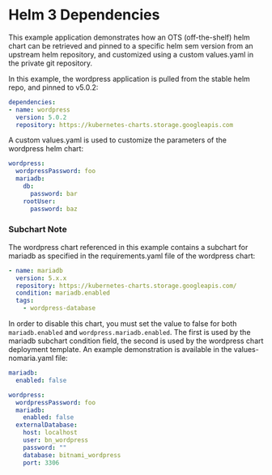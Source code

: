 # Helm 3 Dependencies

This example application demonstrates how an OTS (off-the-shelf) helm chart can be retrieved and
pinned to a specific helm sem version from an upstream helm repository, and customized using a custom
values.yaml in the private git repository.

In this example, the wordpress application is pulled from the stable helm repo, and pinned to v5.0.2:

```yaml
dependencies:
- name: wordpress
  version: 5.0.2
  repository: https://kubernetes-charts.storage.googleapis.com
```

A custom values.yaml is used to customize the parameters of the wordpress helm chart:

```yaml
wordpress:
  wordpressPassword: foo
  mariadb:
    db:
      password: bar
    rootUser:
      password: baz
```

### Subchart Note

The wordpress chart referenced in this example contains a subchart for mariadb as specified in the requirements.yaml file of the wordpress chart:
```yaml
- name: mariadb
  version: 5.x.x
  repository: https://kubernetes-charts.storage.googleapis.com/
  condition: mariadb.enabled
  tags:
    - wordpress-database
```

In order to disable this chart, you must set the value to false for both `mariadb.enabled` and `wordpress.mariadb.enabled`. The first is used by the mariadb subchart condition field, the second is used by the wordpress chart deployment template. An example demonstration is available in the values-nomaria.yaml file:
```yaml
mariadb:
  enabled: false

wordpress:
  wordpressPassword: foo
  mariadb:
    enabled: false
  externalDatabase:
    host: localhost
    user: bn_wordpress
    password: ""
    database: bitnami_wordpress
    port: 3306
```
